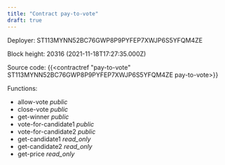 ```yaml
---
title: "Contract pay-to-vote"
draft: true
---
```

Deployer: ST113MYNN52BC76GWP8P9PYFEP7XWJP6S5YFQM4ZE


 



Block height: 20316 (2021-11-18T17:27:35.000Z)

Source code: {{<contractref "pay-to-vote" ST113MYNN52BC76GWP8P9PYFEP7XWJP6S5YFQM4ZE pay-to-vote>}}

Functions:

* allow-vote _public_
* close-vote _public_
* get-winner _public_
* vote-for-candidate1 _public_
* vote-for-candidate2 _public_
* get-candidate1 _read_only_
* get-candidate2 _read_only_
* get-price _read_only_
